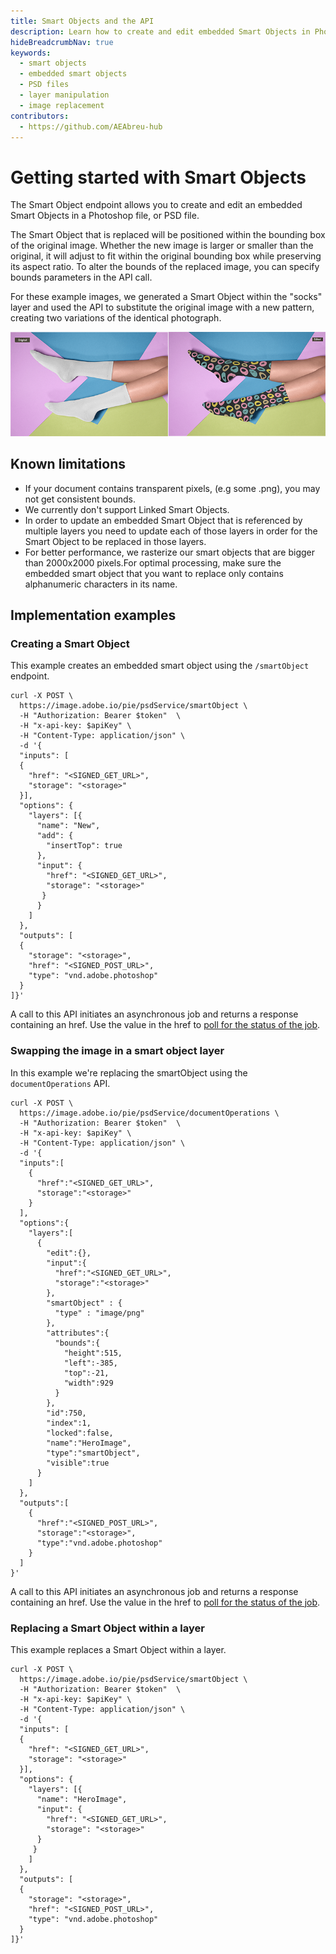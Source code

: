 ```yaml
---
title: Smart Objects and the API
description: Learn how to create and edit embedded Smart Objects in Photoshop files using the Smart Object API endpoint
hideBreadcrumbNav: true
keywords:
  - smart objects
  - embedded smart objects
  - PSD files
  - layer manipulation
  - image replacement
contributors:
  - https://github.com/AEAbreu-hub
---
```


# Getting started with Smart Objects

The Smart Object endpoint allows you to create and edit an embedded Smart Objects in a Photoshop file, or PSD file.

The Smart Object that is replaced will be positioned within the bounding box of the original image. Whether the new image is larger or smaller than the original, it will adjust to fit within the original bounding box while preserving its aspect ratio. To alter the bounds of the replaced image, you can specify bounds parameters in the API call.

For these example images, we generated a Smart Object within the "socks" layer and used the API to substitute the original image with a new pattern, creating two variations of the identical photograph.

![alt image](smartobject_example.png?raw=true "Original Image")

## Known limitations

* If your document contains transparent pixels, (e.g some .png), you may not get consistent bounds.
* We currently don't support Linked Smart Objects.
* In order to update an embedded Smart Object that is referenced by multiple layers you need to update each of those layers in order for the Smart Object to be replaced in those layers.
* For better performance, we rasterize our smart objects that are bigger than 2000x2000 pixels.For optimal processing, make sure the embedded smart object that you want to replace only contains alphanumeric characters in its name.

## Implementation examples

### Creating a Smart Object

This example creates an embedded smart object using the `/smartObject` endpoint.

```shell
curl -X POST \
  https://image.adobe.io/pie/psdService/smartObject \
  -H "Authorization: Bearer $token"  \
  -H "x-api-key: $apiKey" \
  -H "Content-Type: application/json" \
  -d '{
  "inputs": [
  {
    "href": "<SIGNED_GET_URL>",
    "storage": "<storage>"
  }],
  "options": {
    "layers": [{
      "name": "New",
      "add": {
        "insertTop": true
      },
      "input": {
        "href": "<SIGNED_GET_URL>",
        "storage": "<storage>"
       }
      }
    ]
  },
  "outputs": [
  {
    "storage": "<storage>",
    "href": "<SIGNED_POST_URL>",
    "type": "vnd.adobe.photoshop"
  }
]}'
```

A call to this API initiates an asynchronous job and returns a response containing an href. Use the value in the href to [poll for the status of the job][1]. 

### Swapping the image in a smart object layer

In this example we're replacing the smartObject using the `documentOperations` API.

```shell
curl -X POST \
  https://image.adobe.io/pie/psdService/documentOperations \
  -H "Authorization: Bearer $token"  \
  -H "x-api-key: $apiKey" \
  -H "Content-Type: application/json" \
  -d '{
  "inputs":[
    {
      "href":"<SIGNED_GET_URL>",
      "storage":"<storage>"
    }
  ],
  "options":{
    "layers":[
      {
        "edit":{},    
        "input":{                                      
          "href":"<SIGNED_GET_URL>", 
          "storage":"<storage>"
        },
        "smartObject" : {               
          "type" : "image/png"
        },
        "attributes":{
          "bounds":{
            "height":515,
            "left":-385,
            "top":-21,
            "width":929
          }
        },
        "id":750,
        "index":1,
        "locked":false,
        "name":"HeroImage",
        "type":"smartObject",
        "visible":true
      }
    ]
  },
  "outputs":[
    {
      "href":"<SIGNED_POST_URL>",
      "storage":"<storage>",
      "type":"vnd.adobe.photoshop"
    }
  ]
}'
```

A call to this API initiates an asynchronous job and returns a response containing an href. Use the value in the href to [poll for the status of the job][1].

### Replacing a Smart Object within a layer

This example replaces a Smart Object within a layer.

```shell
curl -X POST \
  https://image.adobe.io/pie/psdService/smartObject \
  -H "Authorization: Bearer $token"  \
  -H "x-api-key: $apiKey" \
  -H "Content-Type: application/json" \
  -d '{
  "inputs": [
  {
    "href": "<SIGNED_GET_URL>",
    "storage": "<storage>"
  }],
  "options": {
    "layers": [{
      "name": "HeroImage",
      "input": {
        "href": "<SIGNED_GET_URL>",
        "storage": "<storage>"
      }
     }
    ]
  },
  "outputs": [
  {
    "storage": "<storage>",
    "href": "<SIGNED_POST_URL>",
    "type": "vnd.adobe.photoshop"
  }
]}'
```

<!-- Links -->
[1]: /guides/get_job_status/
